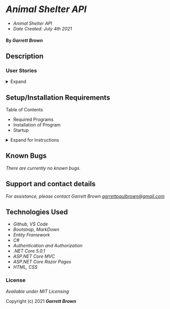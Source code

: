 # _Animal Shelter API_

 * _Animal Shelter API_
 * _Date Created: July 4th 2021_

#### By _**Garrett Brown**_

## Description


### User Stories

<details>
    <summary>Expand</summary>

#### User Stories

</details>

## Setup/Installation Requirements
Table of Contents
* Required Programs
* Installation of Program
* Startup

<details>
    <summary>Expand for Instructions</summary>

### Required Programs
1. An internet browser.
2. Visual Code Studio (or another code editor).
3. .NET
4. MySQL
5. MySQLWorkbench


### Installation of Program
* _Open the terminal on your local machine and navigate to "Desktop."_
* _Clone "AnimalShelterAPI.Solution"" with the following git command `git clone https://github.com/GBProductions/AnimalShelterAPI.Solution.git`
* _Navigate to the top level of the repository with the command `cd AnimalShelterAPI.Solution`_ 
* _Navigate into "AnimalShleter" with git command `cd AnimalShelter`_

### Recreate Database

#### Instructions: `appsettings.json` Creation

1. Create a file in the root directory called `appsettings.json`. 
2. Add `appsettings.json` to `.gitignore`.
3. Insert the following code into `appsettings.json`:
    
``` 
{
    "ConnectionStrings": {
        "DefaultConnection": "Server=localhost;Port=3306;database=YOUR-DATABASE;uid=root;pwd=YOUR-PASSWORD;"
    }
}
```

4. Replace `YOUR-PASSWORD` with password you selected when installing MySQLWorkbench.
5. Replace `YOUR-DATABASE` with the name of your database.
6. In the root directory, run `dotnet ef databse update` 
7. In the root directory, run `dotnet ef databse restore`

This will recreate the database on your computer, using MySQLWorkbench. You can proceed to Startup.


### Startup
* Navigate to root directory in project.
* Restore project with git command `dotnet restore`
* Build project with git command `dotnet build`
* To run program, run git command `dotnet run`
* In browser, navigate to http://localhost:5000 

</details>

## Known Bugs

_There are currently no known bugs._

## Support and contact details

_For assistance, please contact Garrett Brown <garrettpaulbrown@gmail.com>_

## Technologies Used

* _Github, VS Code_
* _Bootstrap, MarkDown_
* _Entity Framework_
* _C#_
* _Authentication and Authorization_
* _.NET Core 5.0.1_
* _ASP.NET Core MVC_
* _ASP.NET Core Razor Pages_
* _HTML, CSS_


### License

*Available under MIT Licensing*

Copyright (c) 2021 **_Garrett Brown_**

